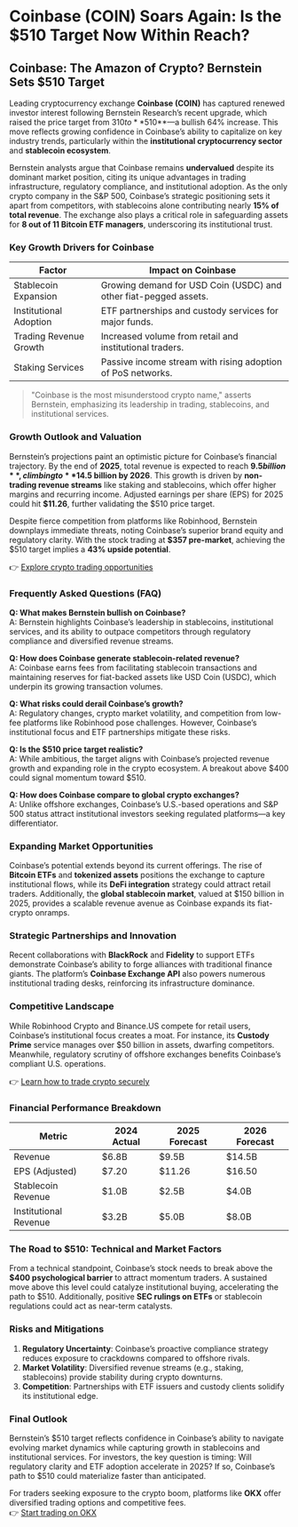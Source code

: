 # Coinbase (COIN) Soars Again: Is the $510 Target Now Within Reach?

## Coinbase: The Amazon of Crypto? Bernstein Sets $510 Target

Leading cryptocurrency exchange **Coinbase (COIN)** has captured renewed investor interest following Bernstein Research’s recent upgrade, which raised the price target from $310 to **$510**—a bullish 64% increase. This move reflects growing confidence in Coinbase’s ability to capitalize on key industry trends, particularly within the **institutional cryptocurrency sector** and **stablecoin ecosystem**. 

Bernstein analysts argue that Coinbase remains **undervalued** despite its dominant market position, citing its unique advantages in trading infrastructure, regulatory compliance, and institutional adoption. As the only crypto company in the S&P 500, Coinbase’s strategic positioning sets it apart from competitors, with stablecoins alone contributing nearly **15% of total revenue**. The exchange also plays a critical role in safeguarding assets for **8 out of 11 Bitcoin ETF managers**, underscoring its institutional trust.

### Key Growth Drivers for Coinbase

| Factor                  | Impact on Coinbase                             |
|-------------------------|-----------------------------------------------|
| Stablecoin Expansion    | Growing demand for USD Coin (USDC) and other fiat-pegged assets. |
| Institutional Adoption  | ETF partnerships and custody services for major funds. |
| Trading Revenue Growth  | Increased volume from retail and institutional traders. |
| Staking Services        | Passive income stream with rising adoption of PoS networks. |

> "Coinbase is the most misunderstood crypto name," asserts Bernstein, emphasizing its leadership in trading, stablecoins, and institutional services.

### Growth Outlook and Valuation

Bernstein’s projections paint an optimistic picture for Coinbase’s financial trajectory. By the end of **2025**, total revenue is expected to reach **$9.5 billion**, climbing to **$14.5 billion by 2026**. This growth is driven by **non-trading revenue streams** like staking and stablecoins, which offer higher margins and recurring income. Adjusted earnings per share (EPS) for 2025 could hit **$11.26**, further validating the $510 price target.

Despite fierce competition from platforms like Robinhood, Bernstein downplays immediate threats, noting Coinbase’s superior brand equity and regulatory clarity. With the stock trading at **$357 pre-market**, achieving the $510 target implies a **43% upside potential**.

👉 [Explore crypto trading opportunities](https://bit.ly/okx-bonus)

### Frequently Asked Questions (FAQ)

**Q: What makes Bernstein bullish on Coinbase?**  
A: Bernstein highlights Coinbase’s leadership in stablecoins, institutional services, and its ability to outpace competitors through regulatory compliance and diversified revenue streams.

**Q: How does Coinbase generate stablecoin-related revenue?**  
A: Coinbase earns fees from facilitating stablecoin transactions and maintaining reserves for fiat-backed assets like USD Coin (USDC), which underpin its growing transaction volumes.

**Q: What risks could derail Coinbase’s growth?**  
A: Regulatory changes, crypto market volatility, and competition from low-fee platforms like Robinhood pose challenges. However, Coinbase’s institutional focus and ETF partnerships mitigate these risks.

**Q: Is the $510 price target realistic?**  
A: While ambitious, the target aligns with Coinbase’s projected revenue growth and expanding role in the crypto ecosystem. A breakout above $400 could signal momentum toward $510.

**Q: How does Coinbase compare to global crypto exchanges?**  
A: Unlike offshore exchanges, Coinbase’s U.S.-based operations and S&P 500 status attract institutional investors seeking regulated platforms—a key differentiator.

### Expanding Market Opportunities

Coinbase’s potential extends beyond its current offerings. The rise of **Bitcoin ETFs** and **tokenized assets** positions the exchange to capture institutional flows, while its **DeFi integration** strategy could attract retail traders. Additionally, the **global stablecoin market**, valued at $150 billion in 2025, provides a scalable revenue avenue as Coinbase expands its fiat-crypto onramps.

### Strategic Partnerships and Innovation

Recent collaborations with **BlackRock** and **Fidelity** to support ETFs demonstrate Coinbase’s ability to forge alliances with traditional finance giants. The platform’s **Coinbase Exchange API** also powers numerous institutional trading desks, reinforcing its infrastructure dominance.

### Competitive Landscape

While Robinhood Crypto and Binance.US compete for retail users, Coinbase’s institutional focus creates a moat. For instance, its **Custody Prime** service manages over $50 billion in assets, dwarfing competitors. Meanwhile, regulatory scrutiny of offshore exchanges benefits Coinbase’s compliant U.S. operations.

👉 [Learn how to trade crypto securely](https://bit.ly/okx-bonus)

### Financial Performance Breakdown

| Metric                | 2024 Actual | 2025 Forecast | 2026 Forecast |
|-----------------------|-------------|---------------|---------------|
| Revenue               | $6.8B       | $9.5B         | $14.5B        |
| EPS (Adjusted)        | $7.20       | $11.26        | $16.50        |
| Stablecoin Revenue    | $1.0B       | $2.5B         | $4.0B         |
| Institutional Revenue | $3.2B       | $5.0B         | $8.0B         |

### The Road to $510: Technical and Market Factors

From a technical standpoint, Coinbase’s stock needs to break above the **$400 psychological barrier** to attract momentum traders. A sustained move above this level could catalyze institutional buying, accelerating the path to $510. Additionally, positive **SEC rulings on ETFs** or stablecoin regulations could act as near-term catalysts.

### Risks and Mitigations

1. **Regulatory Uncertainty**: Coinbase’s proactive compliance strategy reduces exposure to crackdowns compared to offshore rivals.
2. **Market Volatility**: Diversified revenue streams (e.g., staking, stablecoins) provide stability during crypto downturns.
3. **Competition**: Partnerships with ETF issuers and custody clients solidify its institutional edge.

### Final Outlook

Bernstein’s $510 target reflects confidence in Coinbase’s ability to navigate evolving market dynamics while capturing growth in stablecoins and institutional services. For investors, the key question is timing: Will regulatory clarity and ETF adoption accelerate in 2025? If so, Coinbase’s path to $510 could materialize faster than anticipated.

For traders seeking exposure to the crypto boom, platforms like **OKX** offer diversified trading options and competitive fees.  
👉 [Start trading on OKX](https://bit.ly/okx-bonus)